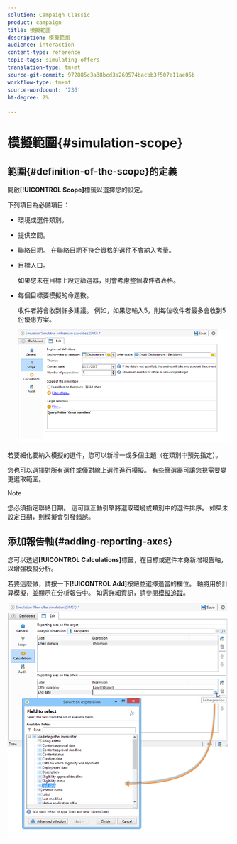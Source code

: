 ```yaml
---
solution: Campaign Classic
product: campaign
title: 模擬範圍
description: 模擬範圍
audience: interaction
content-type: reference
topic-tags: simulating-offers
translation-type: tm+mt
source-git-commit: 972885c3a38bcd3a260574bacbb3f507e11ae05b
workflow-type: tm+mt
source-wordcount: '236'
ht-degree: 2%

---
```



# 模擬範圍{#simulation-scope}

## 範圍{#definition-of-the-scope}的定義

開啟&#x200B;**[!UICONTROL Scope]**&#x200B;標籤以選擇您的設定。

下列項目為必備項目：

* 環境或選件類別。
* 提供空間。
* 聯絡日期。 在聯絡日期不符合資格的選件不會納入考量。
* 目標人口。

   如果您未在目標上設定篩選器，則會考慮整個收件者表格。

* 每個目標要模擬的命題數。

   收件者將會收到許多建議。 例如，如果您輸入5，則每位收件者最多會收到5份優惠方案。

   ![](assets/offer_simulation_009.png)

若要細化要納入模擬的選件，您可以新增一或多個主題（在類別中預先指定）。

您也可以選擇對所有選件或僅對線上選件進行模擬。 有些篩選器可讓您視需要變更選取範圍。

>[!NOTE]
>
>您必須指定聯絡日期。 這可讓互動引擎將選取環境或類別中的選件排序。 如果未設定日期，則模擬會引發錯誤。

## 添加報告軸{#adding-reporting-axes}

您可以透過&#x200B;**[!UICONTROL Calculations]**&#x200B;標籤，在目標或選件本身新增報告軸，以增強模擬分析。

若要這麼做，請按一下&#x200B;**[!UICONTROL Add]**&#x200B;按鈕並選擇適當的欄位。 軸將用於計算模擬，並顯示在分析報告中。 如需詳細資訊，請參閱[模擬追蹤](../../interaction/using/simulation-tracking.md)。

![](assets/offer_simulation_011.png)


